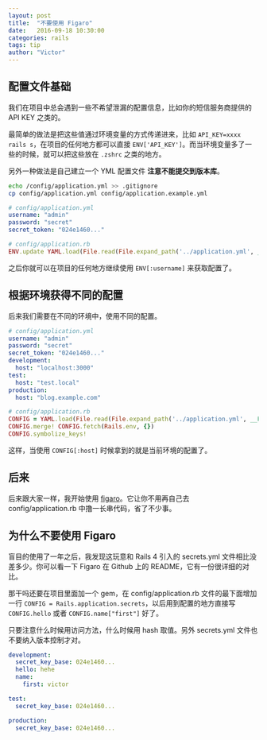 ```yaml
---
layout: post
title:  "不要使用 Figaro"
date:   2016-09-18 10:30:00
categories: rails
tags: tip
author: "Victor"
---
```


## 配置文件基础

我们在项目中总会遇到一些不希望泄漏的配置信息，比如你的短信服务商提供的 API KEY 之类的。

最简单的做法是把这些值通过环境变量的方式传递进来，比如 `API_KEY=xxxx rails s`，在项目的任何地方都可以直接 `ENV['API_KEY']`。而当环境变量多了一些的时候，就可以把这些放在 `.zshrc` 之类的地方。

另外一种做法是自己建立一个 YML 配置文件 **注意不能提交到版本库**。

```bash
echo /config/application.yml >> .gitignore
cp config/application.yml config/application.example.yml
```

```yaml
# config/application.yml
username: "admin"
password: "secret"
secret_token: "024e1460..."
```

```ruby
# config/application.rb
ENV.update YAML.load(File.read(File.expand_path('../application.yml', __FILE__)))
```

之后你就可以在项目的任何地方继续使用 `ENV[:username]` 来获取配置了。

## 根据环境获得不同的配置

后来我们需要在不同的环境中，使用不同的配置。

```yaml
# config/application.yml
username: "admin"
password: "secret"
secret_token: "024e1460..."
development:
  host: "localhost:3000"
test:
  host: "test.local"
production:
  host: "blog.example.com"
```

```ruby
# config/application.rb
CONFIG = YAML.load(File.read(File.expand_path('../application.yml', __FILE__)))
CONFIG.merge! CONFIG.fetch(Rails.env, {})
CONFIG.symbolize_keys!
```

这样，当使用 `CONFIG[:host]` 时候拿到的就是当前环境的配置了。

## 后来


后来跟大家一样，我开始使用 [figaro](https://github.com/laserlemon/figaro)。它让你不用再自己去 config/application.rb 中撸一长串代码，省了不少事。

## 为什么不要使用 Figaro

盲目的使用了一年之后，我发现这玩意和 Rails 4 引入的 secrets.yml 文件相比没差多少。你可以看一下 Figaro 在 Github 上的 README，它有一份很详细的对比。

那干吗还要在项目里面加一个 gem，在 config/application.rb 文件的最下面增加一行 `CONFIG = Rails.application.secrets`，以后用到配置的地方直接写 `CONFIG.hello` 或者 `CONFIG.name["first"]` 好了。

只要注意什么时候用访问方法，什么时候用 hash 取值。另外 secrets.yml 文件也不要纳入版本控制才对。

```yaml
development:
  secret_key_base: 024e1460...
  hello: hehe
  name:
    first: victor

test:
  secret_key_base: 024e1460...

production:
  secret_key_base: 024e1460...
```
